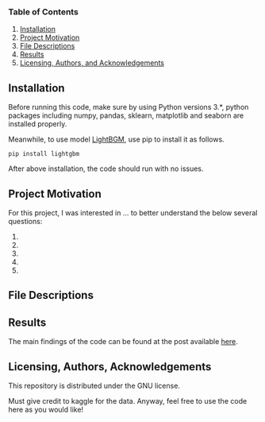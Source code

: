 ### Table of Contents

1. [Installation](#installation)
2. [Project Motivation](#motivation)
3. [File Descriptions](#files)
4. [Results](#results)
5. [Licensing, Authors, and Acknowledgements](#licensing)

## Installation <a name="installation"></a>

Before running this code, make sure by using Python versions 3.*, python packages including numpy, pandas, sklearn, matplotlib and seaborn are installed properly.

Meanwhile, to use model [LightBGM](https://github.com/Microsoft/LightGBM), use pip to install it as follows.
```
pip install lightgbm
```

After above installation, the code should run with no issues.

## Project Motivation<a name="motivation"></a>

For this project, I was interested in ... to better understand the below several questions:

1. 

2. 

3. 

4. 

5. 

## File Descriptions <a name="files"></a>

<!--There is 1 notebook available here to showcase work related to the above questions which is exploratory in following procedures of `CRISP-DM process` to the questions showcased by this notebook title. Markdown cells were used to assist in walking through the thought process for individual steps.-->

<!--Data are stored in "data" folder while some data files such as merchant data, transaction data are too large to upload. However all data are available for freely download in the competition page. Except for training and testing data stored respectively in "train" and "test" folder, a `.xlsx` file is provided for storing authority descriptions of all data files.-->

## Results<a name="results"></a>

The main findings of the code can be found at the post available [here]().

## Licensing, Authors, Acknowledgements<a name="licensing"></a>

This repository is distributed under the GNU license.

Must give credit to kaggle for the data. Anyway, feel free to use the code here as you would like!


